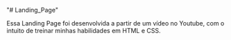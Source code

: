 "# Landing_Page" 

Essa Landing Page foi desenvolvida a partir de um vídeo no Youtube, com o intuito de treinar minhas habilidades
em HTML e CSS.
